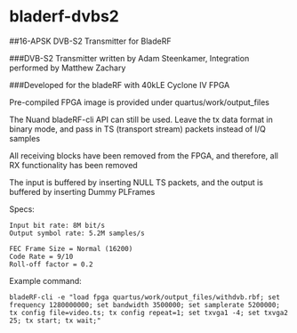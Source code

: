 # bladerf-dvbs2
##16-APSK DVB-S2 Transmitter for BladeRF

###DVB-S2 Transmitter written by Adam Steenkamer, Integration performed by Matthew Zachary

###Developed for the bladeRF with 40kLE Cyclone IV FPGA

 

Pre-compiled FPGA image is provided under quartus/work/output_files

The Nuand bladeRF-cli API can still be used. Leave the tx data format in binary mode, and pass in TS (transport stream) packets instead of I/Q samples

All receiving blocks have been removed from the FPGA, and therefore, all RX functionality has been removed

The input is buffered by inserting NULL TS packets, and the output is buffered by inserting Dummy PLFrames

 

Specs:

	Input bit rate: 8M bit/s  
	Output symbol rate: 5.2M samples/s
	  
	FEC Frame Size = Normal (16200)  
	Code Rate = 9/10   
	Roll-off factor = 0.2
 

Example command:

	bladeRF-cli -e "load fpga quartus/work/output_files/withdvb.rbf; set frequency 1280000000; set bandwidth 3500000; set samplerate 5200000; tx config file=video.ts; tx config repeat=1; set txvga1 -4; set txvga2 25; tx start; tx wait;"